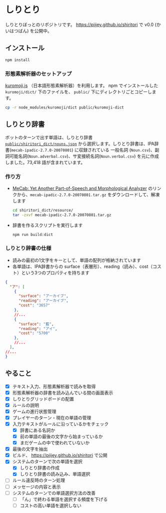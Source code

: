 # しりとり
しりとりぼっとのリポジトリです。
https://piijey.github.io/shiritori で v0.0 (かいはつばん) を公開中。

## インストール
```sh
npm install
```

### 形態素解析器のセットアップ
[kuromoji.js](https://github.com/takuyaa/kuromoji.js) （日本語形態素解析器）を利用します。
npm でインストールした `kuromoji/dict/` 下のファイルを、 `public/` 下にディレクトリごとコピーします。
```sh
cp -r node_modules/kuromoji/dict public/kuromoji-dict
```


## しりとり辞書
ボットのターンで出す単語は、しりとり辞書 [`public/shiritori_dict/nouns.json`](./public/shiritori_dict/nouns.json) から選択します。しりとり辞書は、IPA辞書(`mecab-ipadic-2.7.0-20070801`) に収録されている 一般名詞 (`Noun.csv`)、副詞可能名詞(`Noun.adverbal.csv`)、サ変接続名詞(`Noun.verbal.csv`) を元に作成しました。73,418 語が含まれています。

### 作り方
- [MeCab: Yet Another Part-of-Speech and Morphological Analyzer](https://taku910.github.io/mecab/#download) のリンクから、`mecab-ipadic-2.7.0-20070801.tar.gz` をダウンロードして、解凍します
    ```sh
    cd shiritori_dict/resource/
    tar -zxvf mecab-ipadic-2.7.0-20070801.tar.gz
    ```
- 辞書を作るスクリプトを実行します
    ```sh
    npm run build:dict
    ```

### しりとり辞書の仕様
- 読みの最初の1文字をキーとして、単語の配列が格納されています
- 各単語は、IPA辞書からの surface（表層形）、reading（読み）、cost（コスト）という3つのプロパティを持ちます
```json
{
  "ア": [
    {
      "surface": "アーカイブ",
      "reading": "アーカイブ",
      "cost": "3657"
    },
    //...
    {
      "surface": "藍",
      "reading": "アイ",
      "cost": "5700"
    },
    //...
  ],
//...
}
```


## やること

- [x] テキスト入力、形態素解析器で読みを取得
- [x] 形態素解析器の辞書を読み込んでいる間の画面表示
- [x] しりとりグリッドボードの配置
- [x] ルールの説明
- [x] ゲームの進行状態管理
- [x] プレイヤーのターン・現在の単語の管理
- [x] 入力テキストがルールに沿っているかをチェック
    - [x] 辞書にある名詞か
    - [x] 前の単語の最後の文字から始まっているか
    - [x] まだゲームの中で使われていないか
- [x] 最後の文字を抽出
- [x] ビルド、 https://piijey.github.io/shiritori で公開
- [x] システムのターンで次の単語を選択
    - [x] しりとり辞書の作成
    - [x] しりとり辞書の読み込み、単語選択
- [ ] ルール違反時のターン処理
- [ ] メッセージの内容と表示
- [ ] システムのターンでの単語選択方法の改善
    - [ ] 「ん」で終わる単語を選択する頻度を下げる
    - [ ] コストの高い単語を選択しない
